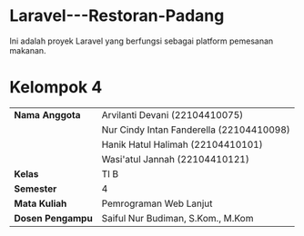 # Laravel---Restoran-Padang

Ini adalah proyek Laravel yang berfungsi sebagai platform pemesanan makanan.

# Kelompok 4

|                    |                                                                     |
| ------------------ | ------------------------------------------------------------------- |
| **Nama Anggota**   | Arvilanti Devani                                      (22104410075) |
|                    | Nur Cindy Intan Fanderella                            (22104410098) |
|                    | Hanik Hatul Halimah                                   (22104410101) |
|                    | Wasi'atul Jannah                                      (22104410121) |
| **Kelas**          | TI B                                                                |
| **Semester**       | 4                                                                   |
| **Mata Kuliah**    | Pemrograman Web Lanjut                                              |
| **Dosen Pengampu** | Saiful Nur Budiman, S.Kom., M.Kom                                   |




